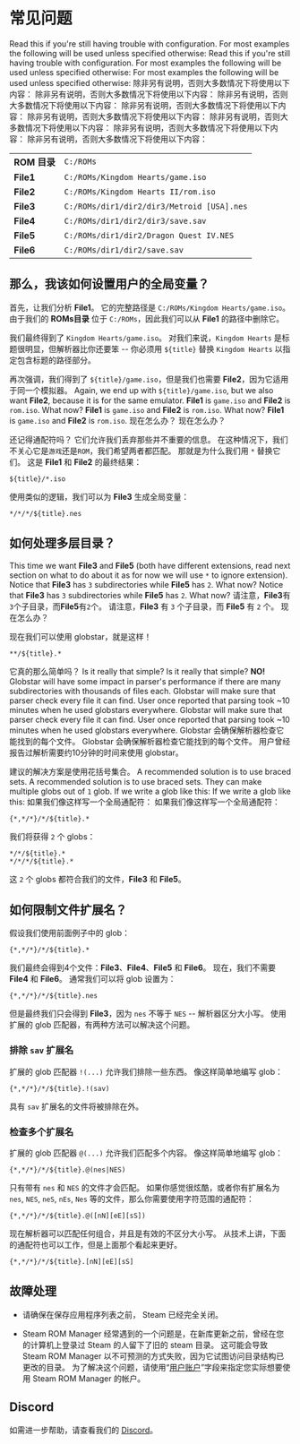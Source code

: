 # 常见问题

Read this if you're still having trouble with configuration. For most examples the following will be used unless specified otherwise: Read this if you're still having trouble with configuration. For most examples the following will be used unless specified otherwise: For most examples the following will be used unless specified otherwise: 除非另有说明，否则大多数情况下将使用以下内容： 除非另有说明，否则大多数情况下将使用以下内容： 除非另有说明，否则大多数情况下将使用以下内容： 除非另有说明，否则大多数情况下将使用以下内容： 除非另有说明，否则大多数情况下将使用以下内容： 除非另有说明，否则大多数情况下将使用以下内容： 除非另有说明，否则大多数情况下将使用以下内容： 除非另有说明，否则大多数情况下将使用以下内容：

|            |                                            |
| ---------- | ------------------------------------------ |
| **ROM 目录** | `C:/ROMs`                                  |
| **File1**  | `C:/ROMs/Kingdom Hearts/game.iso`          |
| **File2**  | `C:/ROMs/Kingdom Hearts II/rom.iso`        |
| **File3**  | `C:/ROMs/dir1/dir2/dir3/Metroid [USA].nes` |
| **File4**  | `C:/ROMs/dir1/dir2/dir3/save.sav`          |
| **File5**  | `C:/ROMs/dir1/dir2/Dragon Quest IV.NES`    |
| **File6**  | `C:/ROMs/dir1/dir2/save.sav`               |

## 那么，我该如何设置用户的全局变量？

首先，让我们分析 **File1**。 它的完整路径是 `C:/ROMs/Kingdom Hearts/game.iso`。 由于我们的 **ROMs目录** 位于 `C:/ROMs`，因此我们可以从 **File1** 的路径中删除它。

我们最终得到了 `Kingdom Hearts/game.iso`。 对我们来说，`Kingdom Hearts` 是标题很明显，但解析器比你还要笨 -- 你必须用 `${title}` 替换 `Kingdom Hearts` 以指定包含标题的路径部分。

再次强调，我们得到了 `${title}/game.iso`，但是我们也需要 **File2**，因为它适用于同一个模拟器。 Again, we end up with `${title}/game.iso`, but we also want **File2**, because it is for the same emulator. **File1** is `game.iso` and **File2** is `rom.iso`. What now? **File1** is `game.iso` and **File2** is `rom.iso`. What now? **File1** is `game.iso` and **File2** is `rom.iso`. 现在怎么办？ 现在怎么办？

还记得通配符吗？ 它们允许我们丢弃那些并不重要的信息。 在这种情况下，我们不关心它是`游戏`还是`ROM`，我们希望两者都匹配。 那就是为什么我们用 `*` 替换它们。 这是 **File1** 和 **File2** 的最终结果：

```
${title}/*.iso
```

使用类似的逻辑，我们可以为 **File3** 生成全局变量：

```
*/*/*/${title}.nes
```

## 如何处理多层目录？

This time we want **File3** and **File5** (both have different extensions, read next section on what to do about it as for now we will use `*` to ignore extension). Notice that **File3** has `3` subdirectories while  **File5** has `2`. What now? Notice that **File3** has `3` subdirectories while  **File5** has `2`. What now? 请注意，**File3**有`3`个子目录，而**File5**有`2`个。 请注意，**File3** 有 `3` 个子目录，而 **File5** 有 `2` 个。 现在怎么办？

现在我们可以使用 globstar，就是这样！
```
**/${title}.*
```
它真的那么简单吗？ Is it really that simple? Is it really that simple? **NO!** Globstar will have some impact in parser's performance if there are many subdirectories with thousands of files each. Globstar will make sure that parser check every file it can find. User once reported that parsing took ~10 minutes when he used globstars everywhere. Globstar will make sure that parser check every file it can find. User once reported that parsing took ~10 minutes when he used globstars everywhere. Globstar 会确保解析器检查它能找到的每个文件。 Globstar 会确保解析器检查它能找到的每个文件。 用户曾经报告过解析需要约10分钟的时间来使用 globstar。

建议的解决方案是使用花括号集合。 A recommended solution is to use braced sets. A recommended solution is to use braced sets. They can make multiple globs out of `1` glob. If we write a glob like this: If we write a glob like this: 如果我们像这样写一个全局通配符： 如果我们像这样写一个全局通配符：

```
{*,*/*}/*/${title}.*
```

我们将获得 `2` 个 globs：

```
*/*/${title}.*
*/*/*/${title}.*
```

这 `2` 个 globs 都符合我们的文件，**File3** 和 **File5**。

## 如何限制文件扩展名？

假设我们使用前面例子中的 glob：

```
{*,*/*}/*/${title}.*
```

我们最终会得到4个文件：**File3**、**File4**、**File5** 和 **File6**。 现在，我们不需要 **File4** 和 **File6**。 通常我们可以将 glob 设置为：

```
{*,*/*}/*/${title}.nes
```

但是最终我们只会得到 **File3**，因为 `nes` 不等于 `NES` -- 解析器区分大小写。 使用扩展的 glob 匹配器，有两种方法可以解决这个问题。

### 排除 `sav` 扩展名

扩展的 glob 匹配器 `!(...)` 允许我们排除一些东西。 像这样简单地编写 glob：

```
{*,*/*}/*/${title}.!(sav)
```

具有 `sav` 扩展名的文件将被排除在外。

### 检查多个扩展名

扩展的 glob 匹配器 `@(...)` 允许我们匹配多个内容。 像这样简单地编写 glob：

```
{*,*/*}/*/${title}.@(nes|NES)
```

只有带有 `nes` 和 `NES` 的文件才会匹配。 如果你感觉很炫酷，或者你有扩展名为 `nes`, `NES`, `neS`, `nEs`, `Nes` 等的文件，那么你需要使用字符范围的通配符：

```
{*,*/*}/*/${title}.@([nN][eE][sS])
```

现在解析器可以匹配任何组合，并且是有效的不区分大小写。 从技术上讲，下面的通配符也可以工作，但是上面那个看起来更好。

```
{*,*/*}/*/${title}.[nN][eE][sS]
```

## 故障处理
* 请确保在保存应用程序列表之前， Steam 已经完全关闭。

* Steam ROM Manager 经常遇到的一个问题是，在新库更新之前，曾经在您的计算机上登录过 Steam 的人留下了旧的 steam 目录。 这可能会导致 Steam ROM Manager 以不可预测的方式失败，因为它试图访问目录结构已更改的目录。 为了解决这个问题，请使用“[用户账户](#user-accounts)”字段来指定您实际想要使用 Steam ROM Manager 的帐户。

## Discord

如需进一步帮助，请查看我们的 [Discord](https://discord.gg/bnSVJrz)。
